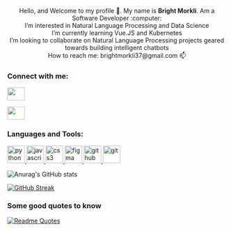 <p align="center">
Hello, and Welcome to my profile 👋. My name is <strong>Bright Morkli</strong>. Am a Software Developer :computer:
 <br>
I’m interested in Natural Language Processing and Data Science
 <br>
I’m currently learning Vue.JS and Kubernetes
 <br>
I’m looking to collaborate on Natural Language Processing projects geared towards building intelligent chatbots
 <br>
How to reach me: brightmorkli37@gmail.com 📫 
</p>

<h3 align="left">Connect with me:</h3>
<p align="left">
<a href="https://t.me/brightmorkli37" target="blank"><img align="center" src="https://cdn.jsdelivr.net/npm/simple-icons@3.0.1/icons/telegram.svg" alt="" height="30" width="40" /></a>

<a href="https://www.linkedin.com/in/brightmorkli37/" target="blank"><img align="center" src="https://cdn.jsdelivr.net/npm/simple-icons@3.0.1/icons/linkedin.svg" alt="" height="30" width="40" /></a>
</p>

<div style="text-align: center;">
<h3 align="left">Languages and Tools:</h3>
<p align="left"> <a href="https://www.python.org" target="_blank"> <img src="https://cdn3.iconfinder.com/data/icons/logos-and-brands-adobe/512/267_Python-512.png" alt="python" width="40" height="40"/> </a> <a href="[https://www.w3schools.com/cpp/](https://www.javascript.com/)" target="_blank"> <img src="https://upload.wikimedia.org/wikipedia/commons/thumb/9/99/Unofficial_JavaScript_logo_2.svg/480px-Unofficial_JavaScript_logo_2.svg.png" alt="javascript" width="40" height="40"/> </a> <a href="[https://www.w3schools.com/css/](https://www.djangoproject.com/)" target="_blank"> <img src="https://files.dimagi.com/wp-content/uploads/2016/01/Django.png" alt="css3" width="40" height="40"/> </a> <a href="https://www.figma.com/" target="_blank"> <img src="https://www.vectorlogo.zone/logos/figma/figma-icon.svg" alt="figma" width="40" height="40"/> </a> <a href="https://github.com/" target="_blank"> <img src="https://upload.wikimedia.org/wikipedia/commons/9/91/Octicons-mark-github.svg" alt="github" width="40" height="40"/> </a> <a href="https://git-scm.com/" target="_blank"> <img src="https://www.vectorlogo.zone/logos/git-scm/git-scm-icon.svg" alt="git" width="40" height="40"/> </a>  </p>
</div>

![Anurag's GitHub stats](https://github-readme-stats.vercel.app/api?username=brightmorkli37&theme=synthwave)

 [![GitHub Streak](http://github-readme-streak-stats.herokuapp.com?user=brightmorkli37&theme=vue-dark)](https://git.io/streak-stats)
 
<!--  [![trophy](https://github-profile-trophy.vercel.app/?username=brightmorkli37)](https://github.com/ryo-ma/github-profile-trophy) -->

<h3>Some good quotes to know</h3>

[![Readme Quotes](https://quotes-github-readme.vercel.app/api?type=horizontal&theme=dark)](https://github.com/piyushsuthar/github-readme-quotes)


